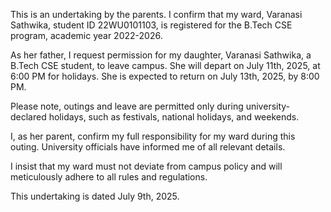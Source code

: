 This is an undertaking by the parents. I confirm that my ward, Varanasi Sathwika, student ID 22WU0101103, is registered for the B.Tech CSE program, academic year 2022-2026.

As her father, I request permission for my daughter, Varanasi Sathwika, a B.Tech CSE student, to leave campus. She will depart on July 11th, 2025, at 6:00 PM for holidays. She is expected to return on July 13th, 2025, by 8:00 PM.

Please note, outings and leave are permitted only during university-declared holidays, such as festivals, national holidays, and weekends.

I, as her parent, confirm my full responsibility for my ward during this outing. University officials have informed me of all relevant details.

I insist that my ward must not deviate from campus policy and will meticulously adhere to all rules and regulations.

This undertaking is dated July 9th, 2025.